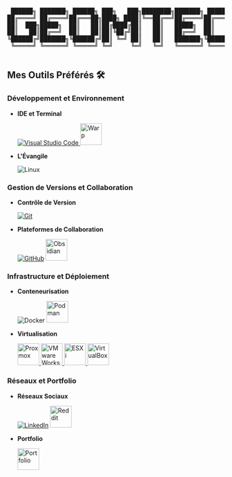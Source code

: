 <div align="center">
<pre>
 ██████╗ ███████╗ ██████╗ ███╗   ███╗████████╗███████╗ ██████╗██╗  ██╗
██╔════╝ ██╔════╝██╔═══██╗████╗ ████║╚══██╔══╝██╔════╝██╔════╝██║  ██║
██║  ███╗█████╗  ██║   ██║██╔████╔██║   ██║   █████╗  ██║     ███████║
██║   ██║██╔══╝  ██║   ██║██║╚██╔╝██║   ██║   ██╔══╝  ██║     ██╔══██║
╚██████╔╝███████╗╚██████╔╝██║ ╚═╝ ██║   ██║   ███████╗╚██████╗██║  ██║
 ╚═════╝ ╚══════╝ ╚═════╝ ╚═╝     ╚═╝   ╚═╝   ╚══════╝ ╚═════╝╚═╝  ╚═╝
                                                                      
</pre>
</div>



## Mes Outils Préférés 🛠️

### Développement et Environnement
- **IDE et Terminal**
  
  [![Visual Studio Code](https://skillicons.dev/icons?i=vscode)](https://code.visualstudio.com/)<a href="https://www.warp.dev">
      <img src="https://cdn.terminaltrove.com/m/b1c31938-6e80-4f28-a2cd-d2047eddcdb2.png#gh-dark-mode-only&width=50&height=50" alt="Warp" style="width:50px; height:50px;" />
    </a>
- **L'Évangile**

   ![Linux](https://skillicons.dev/icons?i=linux)

### Gestion de Versions et Collaboration
- **Contrôle de Version**
  
   [![Git](https://skillicons.dev/icons?i=git)](https://git-scm.com/)
- **Plateformes de Collaboration**
  
   [![GitHub](https://skillicons.dev/icons?i=github)](https://github.com/) <a href="https://obsidian.md">
      <img src="https://forum.obsidian.md/uploads/default/original/3X/9/f/9f1b5b46aed533f5386cf276ab2cdce48cbd2e25.png" alt="Obsidian" style="width:50px; height:50px;" />
    </a>

### Infrastructure et Déploiement
- **Conteneurisation**
  
   ![Docker](https://skillicons.dev/icons?i=docker)
  <a href="https://podman.io/">
      <img src="https://user-images.githubusercontent.com/1636769/160798202-2d198de9-144c-4bcf-b6a1-e55b584eed54.png" alt="Podman" style="width:50px; height:50px;" />
    </a>
  
- **Virtualisation**
  
   <a href="#">
      <img src="https://img.icons8.com/fluent/512/proxmox.png#gh-dark-mode-only&width=50&height=50" alt="Proxmox" style="width:50px; height:50px;" />
    </a> <a href="https://www.vmware.com/products/workstation-player.html">
      <img src="https://upload.wikimedia.org/wikipedia/commons/thumb/5/5a/Vmware_workstation_16_icon.svg/2051px-Vmware_workstation_16_icon.svg.png" alt="VMware Workstation" style="width:50px; height:50px;" />
    </a> <a href="https://www.vmware.com/products/esxi-and-esx.html">
      <img src="https://raw.githubusercontent.com/pulumiverse/pulumi-esxi-native/main/docs/esxi-logo.png" alt="ESXi" style="width:50px; height:50px;" />
    </a><a href="https://www.virtualbox.org/">
      <img src="https://grafikart.fr/uploads/icons/virtualbox.png" alt="VirtualBox" style="width:50px; height:50px;" />
    </a>

### Réseaux et Portfolio
- **Réseaux Sociaux**
  
   [![LinkedIn](https://skillicons.dev/icons?i=linkedin)](https://www.linkedin.com/in/swan-cuvelier-314aa533b) <a href="https://www.reddit.com/u/_CVL_/s/XBpICh7TyF">
      <img src="https://static-00.iconduck.com/assets.00/reddit-icon-2048x2048-5b96i00x.png#gh-dark-mode-only&width=50&height=50" alt="Reddit" style="width:50px; height:50px;" />
    </a>
- **Portfolio**
  
  <a href="https://cv-debug.github.io/Portfolio/">
      <img src="https://cdn-icons-png.freepik.com/256/3384/3384945.png?semt=ais_hybrid" alt="Portfolio" style="width:50px; height:50px;" />
    </a>
